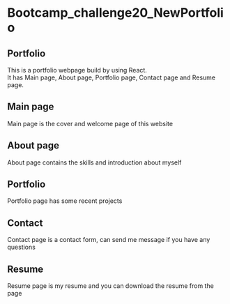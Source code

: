 # Bootcamp_challenge20_NewPortfolio
## Portfolio
This is a portfolio webpage build by using React.<br/>
It has Main page, About page, Portfolio page, Contact page and Resume page. 

## Main page
Main page is the cover and welcome page of this website

## About page
About page contains the skills and introduction about myself

## Portfolio
Portfolio page has some recent projects

## Contact 
Contact page is a contact form, can send me message if you have any questions

## Resume
Resume page is my resume and you can download the resume from the page




